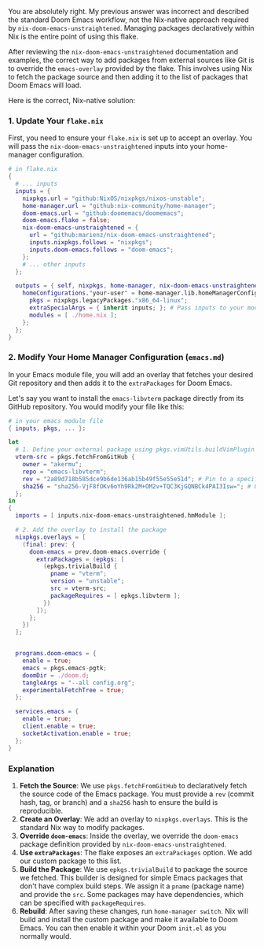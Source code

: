 You are absolutely right. My previous answer was incorrect and described the standard Doom Emacs workflow, not the Nix-native approach required by `nix-doom-emacs-unstraightened`. Managing packages declaratively within Nix is the entire point of using this flake.

After reviewing the `nix-doom-emacs-unstraightened` documentation and examples, the correct way to add packages from external sources like Git is to override the `emacs-overlay` provided by the flake. This involves using Nix to fetch the package source and then adding it to the list of packages that Doom Emacs will load.

Here is the correct, Nix-native solution:

### 1. Update Your `flake.nix`

First, you need to ensure your `flake.nix` is set up to accept an overlay. You will pass the `nix-doom-emacs-unstraightened` inputs into your home-manager configuration.

```nix
# in flake.nix
{
  # ... inputs
  inputs = {
    nixpkgs.url = "github:NixOS/nixpkgs/nixos-unstable";
    home-manager.url = "github:nix-community/home-manager";
    doom-emacs.url = "github:doomemacs/doomemacs";
    doom-emacs.flake = false;
    nix-doom-emacs-unstraightened = {
      url = "github:marienz/nix-doom-emacs-unstraightened";
      inputs.nixpkgs.follows = "nixpkgs";
      inputs.doom-emacs.follows = "doom-emacs";
    };
    # ... other inputs
  };

  outputs = { self, nixpkgs, home-manager, nix-doom-emacs-unstraightened, ... }@inputs: {
    homeConfigurations."your-user" = home-manager.lib.homeManagerConfiguration {
      pkgs = nixpkgs.legacyPackages."x86_64-linux";
      extraSpecialArgs = { inherit inputs; }; # Pass inputs to your modules
      modules = [ ./home.nix ];
    };
  };
}
```

### 2. Modify Your Home Manager Configuration (`emacs.md`)

In your Emacs module file, you will add an overlay that fetches your desired Git repository and then adds it to the `extraPackages` for Doom Emacs.

Let's say you want to install the `emacs-libvterm` package directly from its GitHub repository. You would modify your file like this:

```nix
# in your emacs module file
{ inputs, pkgs, ... }:

let
  # 1. Define your external package using pkgs.vimUtils.buildVimPlugin or pkgs.fetchFromGitHub
  vterm-src = pkgs.fetchFromGitHub {
    owner = "akermu";
    repo = "emacs-libvterm";
    rev = "2a89d718b585dce9b6de136ab15b49f55e55e51d"; # Pin to a specific commit
    sha256 = "sha256-VjF8fOKv6oYh9Rk2M+OM2v+TQC3KjGQNBCk4PAI3Isw="; # Get this by initially using lib.fakeSha256
  };
in
{
  imports = [ inputs.nix-doom-emacs-unstraightened.hmModule ];

  # 2. Add the overlay to install the package
  nixpkgs.overlays = [
    (final: prev: {
      doom-emacs = prev.doom-emacs.override {
        extraPackages = (epkgs: [
          (epkgs.trivialBuild {
            pname = "vterm";
            version = "unstable";
            src = vterm-src;
            packageRequires = [ epkgs.libvterm ];
          })
        ]);
      };
    })
  ];


  programs.doom-emacs = {
    enable = true;
    emacs = pkgs.emacs-pgtk;
    doomDir = ./doom.d;
    tangleArgs = "--all config.org";
    experimentalFetchTree = true;
  };

  services.emacs = {
    enable = true;
    client.enable = true;
    socketActivation.enable = true;
  };
}
```

### Explanation

1.  **Fetch the Source**: We use `pkgs.fetchFromGitHub` to declaratively fetch the source code of the Emacs package. You must provide a `rev` (commit hash, tag, or branch) and a `sha256` hash to ensure the build is reproducible.
2.  **Create an Overlay**: We add an overlay to `nixpkgs.overlays`. This is the standard Nix way to modify packages.
3.  **Override `doom-emacs`**: Inside the overlay, we override the `doom-emacs` package definition provided by `nix-doom-emacs-unstraightened`.
4.  **Use `extraPackages`**: The flake exposes an `extraPackages` option. We add our custom package to this list.
5.  **Build the Package**: We use `epkgs.trivialBuild` to package the source we fetched. This builder is designed for simple Emacs packages that don't have complex build steps. We assign it a `pname` (package name) and provide the `src`. Some packages may have dependencies, which can be specified with `packageRequires`.
6.  **Rebuild**: After saving these changes, run `home-manager switch`. Nix will build and install the custom package and make it available to Doom Emacs. You can then enable it within your Doom `init.el` as you normally would.

